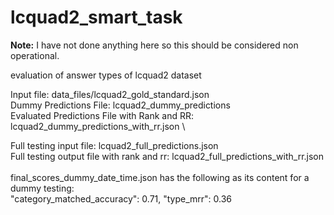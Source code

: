 # lcquad2_smart_task

**Note:** I have not done anything here so this should be considered non operational.

evaluation of answer types of lcquad2 dataset

Input file: data_files/lcquad2_gold_standard.json \
Dummy Predictions File: lcquad2_dummy_predictions    \
Evaluated Predictions File with Rank and RR: lcquad2_dummy_predictions_with_rr.json \

Full testing input file: lcquad2_full_predictions.json   \
Full testing output file with rank and rr: lcquad2_full_predictions_with_rr.json   \
<br>
final_scores_dummy_date_time.json has the following as its content for a dummy testing: \
    "category_matched_accuracy": 0.71,
    "type_mrr": 0.36
